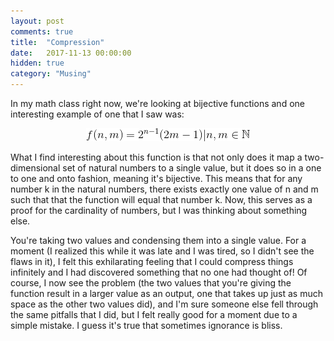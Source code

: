 ```yaml
---
layout: post
comments: true
title:  "Compression"
date:   2017-11-13 00:00:00
hidden: true
category: "Musing"
---
```


In my math class right now, we're looking at bijective functions and one interesting example of one that I saw was:

<center>
<img src="/attachments/funky-function.gif"/>
</center>

What I find interesting about this function is that not only does it map a two-dimensional set of natural numbers to a single value, but it does so in a one to one and onto fashion, meaning it's bijective. This means that for any number k in the natural numbers, there exists exactly one value of n and m such that that the function will equal that number k. Now, this serves as a proof for the cardinality of numbers, but I was thinking about something else.

You're taking two values and condensing them into a single value. For a moment (I realized this while it was late and I was tired, so I didn't see the flaws in it), I felt this exhilarating feeling that I could compress things infinitely and I had discovered something that no one had thought of! Of course, I now see the problem (the two values that you're giving the function result in a larger value as an output, one that takes up just as much space as the other two values did), and I'm sure someone else fell through the same pitfalls that I did, but I felt really good for a moment due to a simple mistake. I guess it's true that sometimes ignorance is bliss.
